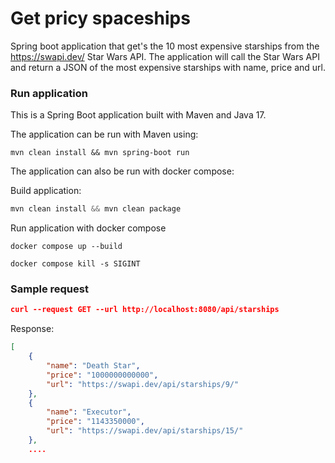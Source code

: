 # Get pricy spaceships

Spring boot application that get's the 10 most expensive starships from the https://swapi.dev/ Star Wars API. The application will call the Star Wars API and return a JSON of the most expensive starships with name, price and url.

### Run application

This is a Spring Boot application built with Maven and Java 17.

The application can be run with Maven using:

```
mvn clean install && mvn spring-boot run
```

The application can also be run with docker compose:

Build application:

```python
mvn clean install && mvn clean package
```

Run application with docker compose

```
docker compose up --build

docker compose kill -s SIGINT
```

### Sample request

```json
curl --request GET --url http://localhost:8080/api/starships
```

Response:

```json
[
	{
		"name": "Death Star",
		"price": "1000000000000",
		"url": "https://swapi.dev/api/starships/9/"
	},
	{
		"name": "Executor",
		"price": "1143350000",
		"url": "https://swapi.dev/api/starships/15/"
	},
	....
```
